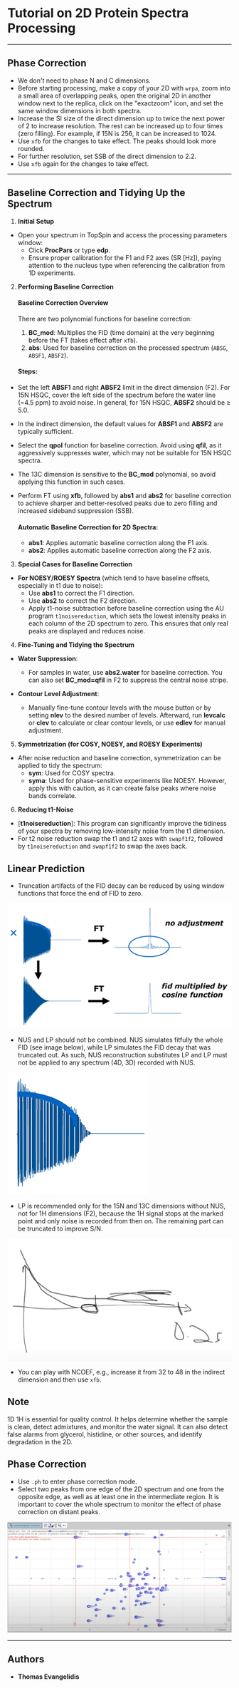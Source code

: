 # Tutorial on 2D Protein Spectra Processing

----------------------------

## Phase Correction

   - We don't need to phase N and C dimensions.
   - Before starting processing, make a copy of your 2D with `wrpa`, zoom into a small area of overlapping peaks, open 
the original 2D in another window next to the replica, click on the "exactzoom" icon, and set the same window 
dimensions in both spectra.
   - Increase the SI size of the direct dimension up to twice the next power of 2 to increase resolution. The rest can 
be increased up to four times (zero filling). For example, if 15N is 256, it can be increased to 1024.
   - Use `xfb` for the changes to take effect. The peaks should look more rounded.
   - For further resolution, set SSB of the direct dimension to 2.2.
   - Use `xfb` again for the changes to take effect.

------------------------

## Baseline Correction and Tidying Up the Spectrum

1. **Initial Setup**
- Open your spectrum in TopSpin and access the processing parameters window:
  - Click **ProcPars** or type **edp**.
  - Ensure proper calibration for the F1 and F2 axes (SR [Hz]), paying attention to the nucleus type when referencing the calibration from 1D experiments.

2. **Performing Baseline Correction**

    #### Baseline Correction Overview
    There are two polynomial functions for baseline correction:
    1. **BC_mod**: Multiplies the FID (time domain) at the very beginning before the FT (takes effect after `xfb`).
    2. **abs**: Used for baseline correction on the processed spectrum (`ABSG`, `ABSF1`, `ABSF2`).

    #### Steps:
- Set the left **ABSF1** and right **ABSF2** limit in the direct dimension (F2). For 15N HSQC, cover the left side of the spectrum before the water line (~4.5 ppm) to avoid noise. In general, for 15N HSQC, **ABSF2** should be ≥ 5.0.
- In the indirect dimension, the default values for **ABSF1** and **ABSF2** are typically sufficient.
- Select the **qpol** function for baseline correction. Avoid using **qfil**, as it aggressively suppresses water, which may not be suitable for 15N HSQC spectra.
- The 13C dimension is sensitive to the **BC_mod** polynomial, so avoid applying this function in such cases.
- Perform FT using **xfb**, followed by **abs1** and **abs2** for baseline correction to achieve sharper and better-resolved peaks due to zero filling and increased sideband suppression (SSB).

    #### Automatic Baseline Correction for 2D Spectra:
  - **abs1**: Applies automatic baseline correction along the F1 axis.
  - **abs2**: Applies automatic baseline correction along the F2 axis.

3. **Special Cases for Baseline Correction**
- **For NOESY/ROESY Spectra** (which tend to have baseline offsets, especially in t1 due to noise):
  - Use **abs1** to correct the F1 direction.
  - Use **abs2** to correct the F2 direction.
  - Apply t1-noise subtraction before baseline correction using the AU program `t1noisereduction`, which sets the 
lowest intensity peaks in each column of the 2D spectrum to zero. This ensures that only real peaks are displayed 
and reduces noise.

4. **Fine-Tuning and Tidying the Spectrum**
- **Water Suppression**: 
  - For samples in water, use **abs2.water** for baseline correction. You can also set **BC_mod=qfil** in F2 to suppress the central noise stripe.
  
- **Contour Level Adjustment**:
  - Manually fine-tune contour levels with the mouse button or by setting **nlev** to the desired number of levels. Afterward, run **levcalc** or **clev** to calculate or clear contour levels, or use **edlev** for manual adjustment.

5. **Symmetrization (for COSY, NOESY, and ROESY Experiments)**
- After noise reduction and baseline correction, symmetrization can be applied to tidy the spectrum:
  - **sym**: Used for COSY spectra.
  - **syma**: Used for phase-sensitive experiments like NOESY. However, apply this with caution, as it can create false peaks where noise bands correlate.

6. **Reducing t1-Noise**
- [**t1noisereduction**]: This program can significantly improve the tidiness of your spectra by removing low-intensity noise from the t1 dimension.
- For t2 noise reduction swap the t1 and t2 axes with `swapf1f2`, followed by `t1noisereduction` and `swapf1f2`
to swap the axes back.

## Linear Prediction

- Truncation artifacts of the FID decay can be reduced by using window functions that force the end of FID to zero.

![Linear Prediction vs NUS](images/Linear_Prediction.png)

- NUS and LP should not be combined. NUS simulates fitfully the whole FID (see image below), while LP simulates the FID decay that was 
truncated out. As such, NUS reconstruction substitutes LP and LP must not be applied to any spectrum (4D, 3D) recorded 
with NUS.

![Linear Prediction vs NUS](images/NUS.png)

- LP is recommended only for the 15N and 13C dimensions without NUS, not for 1H dimensions (F2), because the 1H signal 
stops at the marked point and only noise is recorded from then on. The remaining part can be truncated to improve S/N.

![1H Signal Recording](images/1H_signal_recording.png)

- You can play with NCOEF, e.g., increase it from 32 to 48 in the indirect dimension and then use `xfb`.

## Note

1D 1H is essential for quality control. It helps determine whether the sample is clean, detect admixtures, and monitor the water signal. It can also detect false alarms from glycerol, histidine, or other sources, and identify degradation in the 2D.

## Phase Correction

- Use `.ph` to enter phase correction mode.
- Select two peaks from one edge of the 2D spectrum and one from the opposite edge, as well as at least one in the intermediate region. It is important to cover the whole spectrum to monitor the effect of phase correction on distant peaks.

![2D Peak Selection](./images/2D_peak_selection.png)

-----------------------------
## Authors

- **Thomas Evangelidis**
